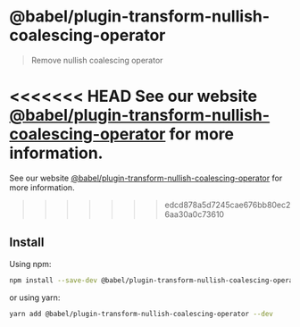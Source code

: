 # @babel/plugin-transform-nullish-coalescing-operator

> Remove nullish coalescing operator

<<<<<<< HEAD
See our website [@babel/plugin-transform-nullish-coalescing-operator](https://babeljs.io/docs/en/babel-plugin-transform-nullish-coalescing-operator) for more information.
=======
See our website [@babel/plugin-transform-nullish-coalescing-operator](https://babeljs.io/docs/babel-plugin-transform-nullish-coalescing-operator) for more information.
>>>>>>> edcd878a5d7245cae676bb80ec26aa30a0c73610

## Install

Using npm:

```sh
npm install --save-dev @babel/plugin-transform-nullish-coalescing-operator
```

or using yarn:

```sh
yarn add @babel/plugin-transform-nullish-coalescing-operator --dev
```
